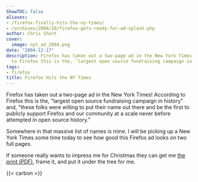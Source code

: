 ```yaml
---
ShowTOC: false
aliases:
- /firefox-finally-hits-the-ny-times/
- /archives/2004/10/firefox-gets-ready-for-ad-splash.php
author: Chris Short
cover:
  image: nyt_ad_2004.png
date: "2004-12-17"
description: Firefox has taken out a two-page ad in the New York Times! According
  to Firefox this is the, 'largest open source fundraising campaign in history'
tags:
- firefox
title: Firefox Hits the NY Times
---
```


Firefox has taken out a two-page ad in the New York Times! According to Firefox this is the, "largest open source fundraising campaign in history" and, "these folks were willing to put their name out there and be the first to publicly support Firefox and our community at a scale never before attempted in open source history."

Somewhere in that massive list of names is mine. I will be picking up a New York Times some time today to see how good this Firefox ad looks on two full pages.

If someone really wants to impress me for Christmas they can get me [the print (PDF)](https://shortcdn.com/chrisshort/pdf/nytimes-firefox-final.pdf), frame it, and put it under the tree for me.

{{< carbon >}}
